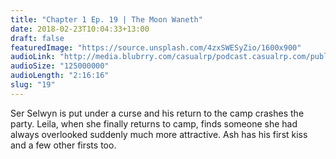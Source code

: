 ```yaml
---
title: "Chapter 1 Ep. 19 | The Moon Waneth"
date: 2018-02-23T10:04:33+13:00
draft: false
featuredImage: "https://source.unsplash.com/4zxSWESyZio/1600x900"
audioLink: "http://media.blubrry.com/casualrp/podcast.casualrp.com/public/EP%20019%20-%20The%20Moon%20Waneth.mp3"
audioSize: "125000000"
audioLength: "2:16:16"
slug: "19"
---
```


Ser Selwyn is put under a curse and his return to the camp crashes the party. Leila, when she finally returns to camp, finds someone she had always overlooked suddenly much more attractive. Ash has his first kiss and a few other firsts too.
